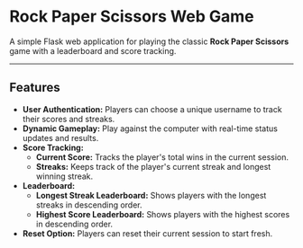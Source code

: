 # Rock Paper Scissors Web Game  

A simple Flask web application for playing the classic **Rock Paper Scissors** game with a leaderboard and score tracking.  

---

## Features  

- **User Authentication:** Players can choose a unique username to track their scores and streaks.  
- **Dynamic Gameplay:** Play against the computer with real-time status updates and results.  
- **Score Tracking:**  
  - **Current Score:** Tracks the player's total wins in the current session.  
  - **Streaks:** Keeps track of the player's current streak and longest winning streak.  
- **Leaderboard:**  
  - **Longest Streak Leaderboard:** Shows players with the longest streaks in descending order.  
  - **Highest Score Leaderboard:** Shows players with the highest scores in descending order.  
- **Reset Option:** Players can reset their current session to start fresh.  

